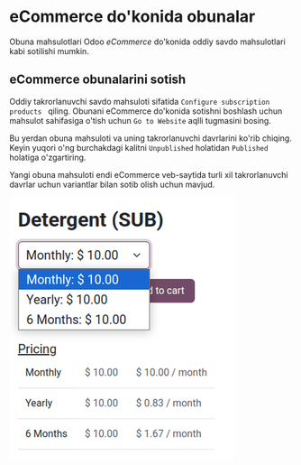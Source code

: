 # eCommerce do'konida obunalar

Obuna mahsulotlari Odoo *eCommerce* do'konida oddiy savdo mahsulotlari kabi sotilishi mumkin.


## eCommerce obunalarini sotish

Oddiy takrorlanuvchi savdo mahsuloti sifatida `Configure subscription products ` qiling. Obunani eCommerce do'konida sotishni boshlash uchun mahsulot sahifasiga o'tish uchun `Go to Website` aqlli tugmasini bosing.

Bu yerdan obuna mahsuloti va uning takrorlanuvchi davrlarini ko'rib chiqing. Keyin yuqori o'ng burchakdagi kalitni `Unpublished` holatidan `Published` holatiga o'zgartiring.

Yangi obuna mahsuloti endi eCommerce veb-saytida turli xil takrorlanuvchi davrlar uchun variantlar bilan sotib olish uchun mavjud.

![Subscription product on eCommerce website.](ecommerce/subscription-product.png)